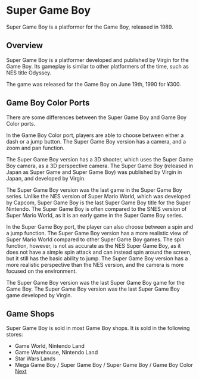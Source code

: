 # Super Game Boy

Super Game Boy is a platformer for the Game Boy, released in 1989.

## Overview

Super Game Boy is a platformer developed and published by Virgin for the Game Boy. Its gameplay is similar to other platformers of the time, such as NES title Odyssey.

The game was released for the Game Boy on June 19th, 1990 for ¥300.

## Game Boy Color Ports

There are some differences between the Super Game Boy and Game Boy Color ports.

In the Game Boy Color port, players are able to choose between either a dash or a jump button. The Super Game Boy version has a camera, and a zoom and pan function.

The Super Game Boy version has a 3D shooter, which uses the Super Game Boy camera, as a 3D perspective camera. The Super Game Boy (released in Japan as Super Game and Super Game Boy) was published by Virgin in Japan, and developed by Virgin.

The Super Game Boy version was the last game in the Super Game Boy series. Unlike the NES version of Super Mario World, which was developed by Capcom, Super Game Boy is the last Super Game Boy title for the Super Nintendo. The Super Game Boy is often compared to the SNES version of Super Mario World, as it is an early game in the Super Game Boy series.

In the Super Game Boy port, the player can also choose between a spin and a jump function. The Super Game Boy version has a more realistic view of Super Mario World compared to other Super Game Boy games. The spin function, however, is not as accurate as the NES Super Game Boy, as it does not have a simple spin attack and can instead spin around the screen, but it still has the basic ability to jump. The Super Game Boy version has a more realistic perspective than the NES version, and the camera is more focused on the environment.

The Super Game Boy version was the last Super Game Boy game for the Game Boy. The Super Game Boy version was the last Super Game Boy game developed by Virgin.

## Game Shops

Super Game Boy is sold in most Game Boy shops. It is sold in the following stores:

*   Game World, Nintendo Land
*   Game Warehouse, Nintendo Land
*   Star Wars Lands
*   Mega Game Boy / Super Game Boy / Super Game Boy / Game Boy Color
[Next](189.md)